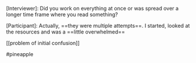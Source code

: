 [Interviewer]: Did you work on everything at once or was spread over a longer time frame where you read something?

[Participant]: Actually, ==they were multiple attempts==. I started, looked at the resources and was a ==little overwhelmed==

[[problem of initial confusion]]

#pineapple 